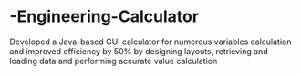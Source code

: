 # -Engineering-Calculator
Developed a Java-based GUI calculator for numerous variables calculation and improved efficiency by 50% by designing layouts, retrieving and loading data and performing accurate value calculation
